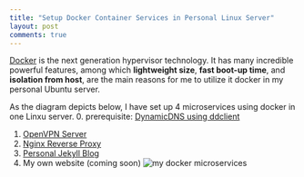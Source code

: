 ```yaml
---
title: "Setup Docker Container Services in Personal Linux Server"
layout: post
comments: true
---
```


[Docker](https://www.docker.com/what-docker) is the next generation hypervisor technology. It has many incredible powerful features, among which **lightweight size**, **fast boot-up time**, and **isolation from host**, are the main reasons for me to utilize it docker in my personal Ubuntu server.

As the diagram depicts below, I have set up 4 microservices using docker in one Linxu server.
0. prerequisite: [DynamicDNS using ddclient]()
1. [OpenVPN Server]()
2. [Nginx Reverse Proxy]()
3. [Personal Jekyll Blog]()
4. My own website (coming soon)
![my docker microservices](http://i.imgur.com/CnI8cyq.png?1 "my docker microservices")
